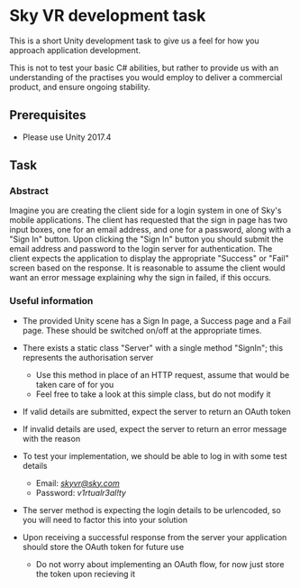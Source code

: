 # Sky VR development task

This is a short Unity development task to give us a feel for how you approach application development.

This is not to test your basic C# abilities, but rather to provide us with an understanding of the practises you would employ to deliver a commercial product, and ensure ongoing stability.

## Prerequisites
- Please use Unity 2017.4

## Task

### Abstract

Imagine you are creating the client side for a login system in one of Sky's mobile applications. The client has requested that the sign in page has two input boxes, one for an email address, and one for a password, along with a "Sign In" button. Upon clicking the "Sign In" button you should submit the email address and password to the login server for authentication. The client expects the application to display the appropriate "Success" or "Fail" screen based on the response. It is reasonable to assume the client would want an error message explaining why the sign in failed, if this occurs.

### Useful information
- The provided Unity scene has a Sign In page, a Success page and a Fail page. These should be switched on/off at the appropriate times.

- There exists a static class "Server" with a single method "SignIn"; this represents the authorisation server
    - Use this method in place of an HTTP request, assume that would be taken care of for you
    - Feel free to take a look at this simple class, but do not modify it


- If valid details are submitted, expect the server to return an OAuth token
- If invalid details are used, expect the server to return an error message with the reason

- To test your implementation, we should be able to log in with some test details
    - Email: *skyvr@sky.com*
    - Password: *v1rtualr3al!ty*

- The server method is expecting the login details to be urlencoded, so you will need to factor this into your solution

- Upon receiving a successful response from the server your application should store the OAuth token for future use
    - Do not worry about implementing an OAuth flow, for now just store the token upon recieving it